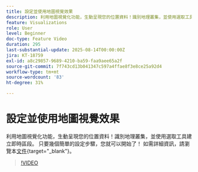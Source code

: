```yaml
---
title: 設定並使用地圖視覺效果
description: 利用地圖視覺化功能，生動呈現您的位置資料！識別地理叢集，並使用選取工具建立即時區段。 只要幾個簡單的設定步驟，您就可以開始了！
feature: Visualizations
role: User
level: Beginner
doc-type: Feature Video
duration: 295
last-substantial-update: 2025-08-14T00:00:00Z
jira: KT-18759
exl-id: a8c29857-9689-4210-ba59-faa9aee65a2f
source-git-commit: 7f743cd13b041347c597a4ffae8f3e8ce25a92d4
workflow-type: tm+mt
source-wordcount: '83'
ht-degree: 31%

---
```


# 設定並使用地圖視覺效果

利用地圖視覺化功能，生動呈現您的位置資料！識別地理叢集，並使用選取工具建立即時區段。 只要幾個簡單的設定步驟，您就可以開始了！ 如需詳細資訊，請瀏覽本[文件](https://experienceleague.adobe.com/en/docs/analytics-platform/using/cja-workspace/visualizations/map){target="_blank"}。

>[!VIDEO](https://video.tv.adobe.com/v/3470819/?learn=on&enablevpops)
